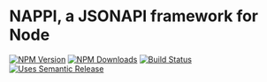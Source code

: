 # NAPPI, a JSONAPI framework for Node

[![NPM Version][npm-image]][package-url]
[![NPM Downloads][downloads-image]][package-url]
[![Build Status][travis-image]][travis-url]
[![Uses Semantic Release][semantic-release-image]][semantic-release-url]

[package-url]: https://npmjs.org/package/nappi
[npm-image]: https://img.shields.io/npm/v/nappi.svg
[downloads-image]: https://img.shields.io/npm/dm/nappi.svg
[travis-image]: https://travis-ci.org/nappi-node/nappi.svg?branch=master
[travis-url]: https://travis-ci.org/nappi-node/nappi
[semantic-release-url]: https://github.com/semantic-release/semantic-release
[semantic-release-image]: https://img.shields.io/badge/%20%20%F0%9F%93%A6%F0%9F%9A%80-semantic--release-e10079.svg
